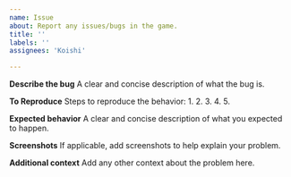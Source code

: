 ```yaml
---
name: Issue
about: Report any issues/bugs in the game.
title: ''
labels: ''
assignees: 'Koishi'

---
```


**Describe the bug**
A clear and concise description of what the bug is.

**To Reproduce**
Steps to reproduce the behavior:
1.
2.
3.
4.
5.

**Expected behavior**
A clear and concise description of what you expected to happen.

**Screenshots**
If applicable, add screenshots to help explain your problem.

**Additional context**
Add any other context about the problem here.
